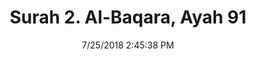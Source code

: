 ---
title       : "Surah 2. Al-Baqara, Ayah 91"
date        : 7/25/2018 2:45:38 PM
draft       : false
type        : "quran"
layout      : "compare"
BookCode    : "CMP"
SurahNumber : "2"
AyahNumber  : "91"
TotalAyah   : "286"
---
